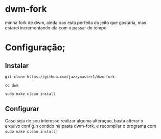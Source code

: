 # dwm-fork
minha fork de dwm, ainda nao esta perfeita do jeito que gostaria, mas estarei incrementando ela com o passar do tempo

# Configuração;
## Instalar
```git clone https://github.com/jazzymaster1/dwm-fork```

```cd dwm```

```sudo make clean install```

## Configurar
Caso seja de seu interesse realizar alguma alteraçao, basta alterar o arquivo config.h contido na pasta dwm-fork, e recompilar o programa com ```sudo make clean install```;
